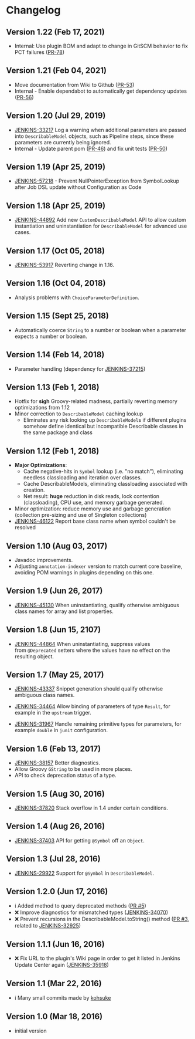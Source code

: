 # Changelog

## Version 1.22 (Feb 17, 2021)

-   Internal: Use plugin BOM and adapt to change in GitSCM behavior to fix PCT failures ([PR-78](https://github.com/jenkinsci/structs-plugin/pull/78))

## Version 1.21 (Feb 04, 2021)

-   Move documentation from Wiki to Github ([PR-53](https://github.com/jenkinsci/structs-plugin/pull/53))
-   Internal - Enable dependabot to automatically get dependency updates ([PR-56](https://github.com/jenkinsci/structs-plugin/pull/56))

## Version 1.20 (Jul 29, 2019)

-   [JENKINS-33217](https://issues.jenkins-ci.org/browse/JENKINS-33217) Log a warning when additional parameters are passed into `DescribableModel` objects, such as Pipeline steps, since these parameters are currently being ignored.
-   Internal - Update parent pom ([PR-46](https://github.com/jenkinsci/structs-plugin/pull/46)) and fix unit tests ([PR-50](https://github.com/jenkinsci/structs-plugin/pull/50))

## Version 1.19 (Apr 25, 2019)

-   [JENKINS-57218](https://issues.jenkins-ci.org/browse/JENKINS-57218) -
    Prevent NullPointerException from SymbolLookup after Job DSL update without Configuration as Code

## Version 1.18 (Apr 25, 2019)

-    [JENKINS-44892](https://issues.jenkins-ci.org/browse/JENKINS-44892) Add new `CustomDescribableModel` API to allow custom instantiation and uninstantiation for `DescribableModel` for advanced use cases.

## Version 1.17 (Oct 05, 2018)

-    [JENKINS-53917](https://issues.jenkins-ci.org/browse/JENKINS-53917) Reverting change in 1.16.

## Version 1.16 (Oct 04, 2018)

-   Analysis problems with `ChoiceParameterDefinition`.

## Version 1.15 (Sept 25, 2018)

-   Automatically coerce `String` to a number or boolean when a parameter expects a number or boolean.

## Version 1.14 (Feb 14, 2018)

-   Parameter handling (dependency for [JENKINS-37215](https://issues.jenkins-ci.org/browse/JENKINS-37215))

## Version 1.13 (Feb 1, 2018)

-   Hotfix for **sigh** Groovy-related madness, partially reverting memory optimizations from 1.12
-   Minor correction to `DescribableModel` caching lookup
    -   Eliminates any risk looking up `DescribableModel`s if different plugins somehow define identical but incompatible Describable classes in the same package and class

## Version 1.12 (Feb 1, 2018)

-   **Major Optimizations**:
    -   Cache negative-hits in `Symbol` lookup (i.e. "no match"), eliminating needless classloading and iteration over classes. 
    -   Cache DescribableModels, eliminating classloading associated with creation.  
    -   Net result: **huge** reduction in disk reads, lock contention (classloading), CPU use, and memory garbage generated.
-   Minor optimization: reduce memory use and garbage generation (collection pre-sizing and use of Singleton collections)
-   [JENKINS-46122](https://issues.jenkins-ci.org/browse/JENKINS-46122) Report base class name when symbol couldn't be resolved

## Version 1.10 (Aug 03, 2017)

-   Javadoc improvements.
-   Adjusting `annotation-indexer` version to match current core baseline, avoiding POM warnings in plugins depending on this one.

## Version 1.9 (Jun 26, 2017)

-   [JENKINS-45130](https://issues.jenkins-ci.org/browse/45130) When uninstantiating, qualify otherwise ambiguous class names for array and list properties.

## Version 1.8 (Jun 15, 2107)

-   [JENKINS-44864](https://issues.jenkins-ci.org/browse/44864) When uninstantiating, suppress values from `@Deprecated` setters where the values have no effect on the resulting object. 

## Version 1.7 (May 25, 2017)

-   [JENKINS-43337](https://issues.jenkins-ci.org/browse/JENKINS-43337) Snippet generation should qualify otherwise ambiguous class names.

-   [JENKINS-34464](https://issues.jenkins-ci.org/browse/JENKINS-34464) Allow binding of parameters of type `Result`, for example in the `upstream` trigger.

-   [JENKINS-31967](https://issues.jenkins-ci.org/browse/JENKINS-31967) Handle remaining primitive types for parameters, for example `double` in `junit` configuration.

## Version 1.6 (Feb 13, 2017)

-   [JENKINS-38157](https://issues.jenkins-ci.org/browse/JENKINS-38157) Better diagnostics.
-   Allow Groovy `GString` to be used in more places.
-   API to check deprecation status of a type.

## Version 1.5 (Aug 30, 2016)

-   [JENKINS-37820](https://issues.jenkins-ci.org/browse/JENKINS-37820) Stack overflow in 1.4 under certain conditions.

## Version 1.4 (Aug 26, 2016)

-   [JENKINS-37403](https://issues.jenkins-ci.org/browse/JENKINS-37403) API for getting `@Symbol` off an `Object`.

## Version 1.3 (Jul 28, 2016)

-   [JENKINS-29922](https://issues.jenkins-ci.org/browse/JENKINS-29922) Support for `@Symbol` in `DescribableModel`.

## Version 1.2.0 (Jun 17, 2016)

-  ℹ️ Added method to query deprecated methods ([PR #5](https://github.com/jenkinsci/structs-plugin/pull/5))
-  ❌ Improve diagnostics for mismatched types ([JENKINS-34070](https://issues.jenkins-ci.org/browse/JENKINS-34070))
-  ❌ Prevent recursions in the DescribableModel.toString() method ([PR #3](https://github.com/jenkinsci/structs-plugin/pull/3), related to [JENKINS-32925](https://issues.jenkins-ci.org/browse/JENKINS-32925))

## Version 1.1.1 (Jun 16, 2016)

-  ❌ Fix URL to the plugin's Wiki page in order to get it listed in Jenkins Update Center again ([JENKINS-35918](https://issues.jenkins-ci.org/browse/JENKINS-35918))

## Version 1.1 (Mar 22, 2016)

-   ℹ️ Many small commits made by [kohsuke](https://github.com/kohsuke)

## Version 1.0 (Mar 18, 2016)

-   initial version
